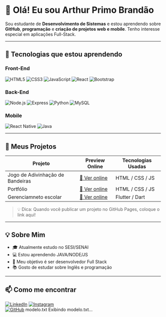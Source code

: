 # 👋 Olá! Eu sou Arthur Primo Brandão

Sou estudante de **Desenvolvimento de Sistemas** e estou aprendendo sobre **GitHub**, **programação** e **criação de projetos web e mobile**. Tenho interesse especial em aplicações Full-Stack.

---

## 🎯 Tecnologias que estou aprendendo

### Front-End
![HTML5](https://img.shields.io/badge/-HTML5-E34F26?style=flat-square&logo=html5&logoColor=white)
![CSS3](https://img.shields.io/badge/-CSS3-1572B6?style=flat-square&logo=css3)
![JavaScript](https://img.shields.io/badge/-JavaScript-F7DF1E?style=flat-square&logo=javascript&logoColor=black)
![React](https://img.shields.io/badge/-React-61DAFB?style=flat-square&logo=react&logoColor=black)
![Bootstrap](https://img.shields.io/badge/-Bootstrap-7952B3?style=flat-square&logo=bootstrap&logoColor=white)

### Back-End
![Node.js](https://img.shields.io/badge/-Node.js-339933?style=flat-square&logo=node.js&logoColor=white)
![Express](https://img.shields.io/badge/-Express-000000?style=flat-square&logo=express&logoColor=white)
![Python](https://img.shields.io/badge/-Python-3776AB?style=flat-square&logo=python&logoColor=white)
![MySQL](https://img.shields.io/badge/-MySQL-4479A1?style=flat-square&logo=mysql&logoColor=white)

### Mobile
![React Native](https://img.shields.io/badge/-React_Native-61DAFB?style=flat-square&logo=react&logoColor=black)
![Java](https://img.shields.io/badge/-Java-007396?style=flat-square&logo=java&logoColor=white)

---

## 🚀 Meus Projetos

| Projeto               | Preview Online                        | Tecnologias Usadas        |
|-----------------------|-------------------------------------|--------------------------|
| Jogo de Adivinhação de Bandeiras | [🔗 Ver online](https://github.com/ArthurPB25/projeto-advinhacao-Bandeiras.git) | HTML / CSS / JS          |
| Portfólio | [🔗 Ver online](https://arthurpb25.github.io/Aula_portfolio/) | HTML / CSS / JS|
| Gerenciamneto escolar | [🔗 Ver online](https://seu-link.com) | Flutter / Dart           |

> 💡 Dica: Quando você publicar um projeto no GitHub Pages, coloque o link aqui!

---

## 💡 Sobre Mim

- 🎓 Atualmente estudo no SESI/SENAI
- 💻 Estou aprendendo JAVA/NODE/JS
- 🎯 Meu objetivo é  ser desenvolvedor Full Stack
- 📚 Gosto de estudar sobre Inglês e programação


---

## 📫 Como me encontrar

[![LinkedIn](https://img.shields.io/badge/-LinkedIn-blue?style=flat-square&logo=linkedin&logoColor=white)]([https://linkedin.com/in/seuusuario](https://www.linkedin.com/in/arthur-primo-brand%C3%A3o-315913218/))  
[![Instagram](https://img.shields.io/badge/-Instagram-E4405F?style=flat-square&logo=instagram&logoColor=white)]((https://www.instagram.com/arthur.pb___/?utm_source=ig_web_button_share_sheet))  
[![GitHub](https://img.shields.io/badge/-GitHub-181717?style=flat-square&logo=github&logoColor=white)](https://github.com/ArthurPB25)
modelo.txt
Exibindo modelo.txt…

